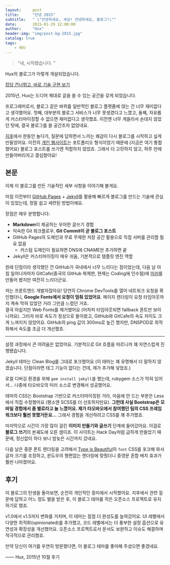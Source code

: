 ```yaml
---
layout:     post
title:      "안녕 2015"
subtitle:   " \"안녕하세요, 세상! 안녕하세요, 블로그!\""
date:       2015-01-29 12:00:00
author:     "Hux"
header-img: "img/post-bg-2015.jpg"
catalog: true
tags:
    - 메타
---
```


> “네, 시작됐습니다. ”


Hux의 블로그가 이렇게 개설되었습니다.

[잡담 건너뛰고, 바로 기술 구현 보기](#build) 

2015년, Hux는 드디어 제대로 글을 쓸 수 있는 공간을 갖게 되었습니다.


프로그래머로서, 블로그 같은 바퀴를 일반적인 블로그 플랫폼에 얹는 건 너무 재미없다고 생각했어요. 첫째, 대부분의 블로그 서비스가 너무 못생겼다고 느꼈고, 둘째, 자유롭게 커스터마이징할 수 없으면 재미없다고 생각했죠. 이전엔 너무 게을러서 손대지 않았던 탓에, 결국 블로그를 쓸 공간조차 없었네요.

[지후](https://www.zhihu.com/)에서 한동안 놀다가, 질문에 답하면서 느끼는 쾌감이 다시 블로그를 시작하고 싶게 만들었어요. 이전의 [개인 웹사이트](http://huangxuan.me/portfolio)는 포트폴리오 형식이었기 때문에 (지금은 여기 통합했어요) 블로그 포스트를 쓰기엔 적합하지 않았죠. 그래서 더 고민하지 않고, 하루 만에 만들어버리자고 결심했어요!


<p id = "build"></p>

## 본문

이제 이 블로그를 만든 기술적인 세부 사항을 이야기해 볼게요.  

마침 이전부터 [GitHub Pages](https://pages.github.com/) + [Jekyll](http://jekyllrb.com/)를 활용해 빠르게 블로그를 만드는 기술에 관심이 있었는데, 정말 쉽고 세련된 방법이에요.

장점은 매우 분명합니다:

* **Markdown**이 제공하는 우아한 글쓰기 경험
* 익숙한 Git 워크플로우, **Git Commit이 곧 블로그 포스트**
* GitHub Pages의 도메인과 무료 무제한 저장 공간 활용으로 직접 서버를 관리할 필요 없음
	* 커스텀 도메인이 필요하면 DNS에 CNAME만 추가하면 끝
* Jekyll은 커스터마이징이 매우 쉬움, 기본적으로 템플릿 엔진 역할

원래 단점이라 생각했던 건 GitHub가 국내에서 너무 느리다는 점이었는데, 다음 날 아침 일어나자마자 GitCafe(중국의 GitHub 복제판, 현재는 Coding에 인수됨)에 [미러](http://huxpro.coding.me)를 만들어 봤지만 여전히 느리더군요.

저는 프론트엔드 개발자잖아요! 당연히 Chrome DevTools를 열어 네트워크 요청을 확인했더니, **Google Fonts에서 요청이 멈춰 있었어요**. 페이지 렌더링이 요청 타임아웃까지 계속 막혀 있었던 거라 그만큼 느렸던 거죠.  
결국 아쉽지만 Web Fonts를 제거했어요 (어차피 타임아웃되면 fallback 폰트만 보이니까요). 그러자 바로 속도가 정상으로 돌아왔고, GitHub와 GitCafe의 속도 차이도 크게 느껴지지 않았어요. GitHub의 ping 값이 300ms로 높긴 했지만, DNSPOD로 최적화해서 속도를 조금 더 개선했죠.


---

설정 과정에서 큰 어려움은 없었어요. 기본적으로 Git 흐름을 따르니까 꽤 자연스럽게 진행됐습니다.

Jekyll 테마는 Clean Blog를 그대로 포크했어요 (이 테마는 꽤 유명해서 더 말하지 않겠습니다. 단점이라면 태그 기능이 없다는 건데, 제가 추가해 넣었죠.)

로컬 디버깅 환경을 위해 `gem install jekyll`을 했는데, rubygem 소스가 막혀 있어서… 나중에 타오바오의 미러 소스로 변경해서 성공했어요.

테마의 CSS는 Bootstrap 기반으로 커스터마이징된 거라, 마음에 안 드는 부분은 Less에서 직접 수정했어요 (평소엔 SCSS를 더 선호하지만요). **그런데 사실 Bootstrap은 모바일 경험에서 좀 별로라고 늘 느꼈어요. 제가 타오바오에서 참여했던 팀의 CSS 프레임워크보다 훨씬 못했거든요…** 그래서 경험을 개선하려고 CSS를 꽤 추가했죠.

마지막으로 시간이 가장 많이 걸린 **이미지 만들기와 글쓰기** 단계에 들어갔어요. 이걸로 **블로그 쓰기**의 본궤도에 오른 셈이죠. 이 사이트는 Hack Day처럼 급하게 만들었기 때문에, 정신없이 하다 보니 밤늦은 시간까지 갔네요.

다음 날은 중문 폰트 렌더링을 고려해서 [Type is Beautiful](http://www.typeisbeautiful.com/)의 `font` CSS를 포크해 와서 글자 크기를 조정하고, 윈도우의 형편없는 렌더링에 맞췄더니 중영문 혼합 배치 효과가 훨씬 나아졌어요.


## 후기

이 블로그의 탄생을 돌아보면, 순전히 개인적인 흥미에서 시작했어요. 지후에서 관련 질문에 답하고 어느 정도 별을 받은 후, 이 블로그 테마를 작은 오픈소스 프로젝트로 유지하기로 했죠.

v1.0에서 v1.5까지 변화를 거치며, 이 테마는 점점 더 완성도를 높여갔어요. UI 레벨에서 다양한 최적화(opinionated)를 추가했고, 코드 레벨에서는 더 풍부한 설정 옵션으로 유연성과 확장성을 개선했어요. 오픈소스 프로젝트로서 문서도 보완하고 이슈도 해결하며 적극적으로 관리했죠.

만약 당신이 여기를 우연히 방문했다면, 이 블로그 테마를 좋아해 주셨으면 좋겠네요.

—— Hux, 2015년 10월 후기
